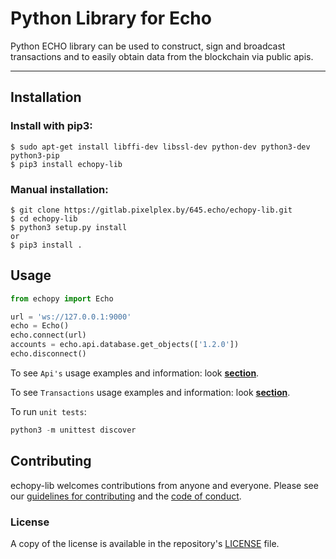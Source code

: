 # Python Library for Echo

Python ECHO library can be used to construct, sign and broadcast transactions and to easily obtain data from the blockchain via public apis.

---
## Installation

### Install with pip3:

    $ sudo apt-get install libffi-dev libssl-dev python-dev python3-dev python3-pip
    $ pip3 install echopy-lib

### Manual installation:

    $ git clone https://gitlab.pixelplex.by/645.echo/echopy-lib.git
    $ cd echopy-lib
    $ python3 setup.py install
    or
    $ pip3 install .

## Usage

```python
from echopy import Echo

url = 'ws://127.0.0.1:9000'
echo = Echo()
echo.connect(url)
accounts = echo.api.database.get_objects(['1.2.0'])
echo.disconnect()

```


To see `Api's` usage examples and information: look <b>[section](docs/Api.md)</b>.

To see `Transactions` usage examples and information: look <b>[section](docs/Transaction.md)</b>.

To run `unit tests`:

```python
python3 -m unittest discover
```

## Contributing

echopy-lib welcomes contributions from anyone and everyone. Please
see our [guidelines for contributing](CONTRIBUTING.md) and the [code of
conduct](CODE_OF_CONDUCT.md).

### License

A copy of the license is available in the repository's
[LICENSE](LICENSE.txt) file.
